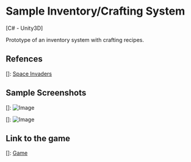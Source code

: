 # Sample Inventory/Crafting System
[C# - Unity3D]

Prototype of an inventory system with crafting recipes.


## Refences

[]: [Space Invaders](https://en.wikipedia.org/wiki/Space_Invaders)


## Sample Screenshots

[]: ![Image](https://jacobsalzberg.github.io/db/static/spaceships_01.png)

[]: ![Image](https://jacobsalzberg.github.io/db/static/spaceships_02.png)

## Link to the game

[]: [Game](http://jacobsalzberg.github.io/SpaceShips)

